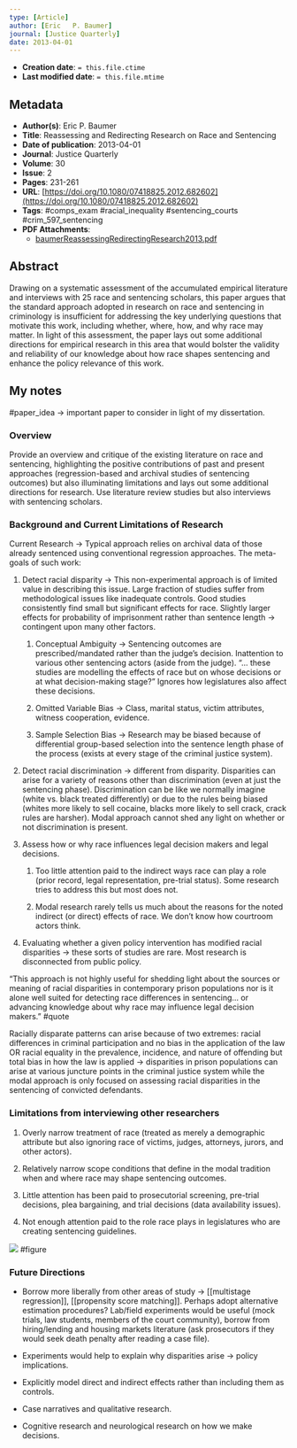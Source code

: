 ```yaml
---
type: [Article]
author: [Eric   P. Baumer]
journal: [Justice Quarterly]
date: 2013-04-01
---
```


* **Creation date**: `= this.file.ctime`
* **Last modified date**: `= this.file.mtime`

## Metadata

* **Author(s)**: Eric   P. Baumer
* **Title**: Reassessing and Redirecting Research on Race and Sentencing
* **Date of publication**: 2013-04-01
* **Journal**: Justice Quarterly
* **Volume**: 30
* **Issue**: 2
* **Pages**: 231-261
* **URL**: [https://doi.org/10.1080/07418825.2012.682602](https://doi.org/10.1080/07418825.2012.682602)
* **Tags**: #comps_exam #racial_inequality #sentencing_courts #crim_597_sentencing 
* **PDF Attachments**:
  * [baumerReassessingRedirectingResearch2013.pdf](zotero://open-pdf/library/items/UCGCSLU4)

## Abstract

Drawing on a systematic assessment of the accumulated empirical literature and interviews with 25 race and sentencing scholars, this paper argues that the standard approach adopted in research on race and sentencing in criminology is insufficient for addressing the key underlying questions that motivate this work, including whether, where, how, and why race may matter. In light of this assessment, the paper lays out some additional directions for empirical research in this area that would bolster the validity and reliability of our knowledge about how race shapes sentencing and enhance the policy relevance of this work.

## My notes

#paper_idea -> important paper to consider in light of my dissertation.

### Overview

Provide an overview and critique of the existing literature on race and sentencing, highlighting the positive contributions of past and present approaches (regression-based and archival studies of sentencing outcomes) but also illuminating limitations and lays out some additional directions for research. Use literature review studies but also interviews with sentencing scholars.

### Background and Current Limitations of Research

Current Research -> Typical approach relies on archival data of those already sentenced using conventional regression approaches. The meta-goals of such work:

1. Detect racial disparity -> This non-experimental approach is of limited value in describing this issue. Large fraction of studies suffer from methodological issues like inadequate controls. Good studies consistently find small but significant effects for race. Slightly larger effects for probability of imprisonment rather than sentence length -> contingent upon many other factors.
    
	1. Conceptual Ambiguity -> Sentencing outcomes are prescribed/mandated rather than the judge’s decision. Inattention to various other sentencing actors (aside from the judge). “... these studies are modelling the effects of race but on whose decisions or at what decision-making stage?” Ignores how legislatures also affect these decisions.
    
	2. Omitted Variable Bias -> Class, marital status, victim attributes, witness cooperation, evidence.
    
	3. Sample Selection Bias -> Research may be biased because of differential group-based selection into the sentence length phase of the process (exists at every stage of the criminal justice system).
    
2. Detect racial discrimination -> different from disparity. Disparities can arise for a variety of reasons other than discrimination (even at just the sentencing phase). Discrimination can be like we normally imagine (white vs. black treated differently) or due to the rules being biased (whites more likely to sell cocaine, blacks more likely to sell crack, crack rules are harsher). Modal approach cannot shed any light on whether or not discrimination is present.
    
3. Assess how or why race influences legal decision makers and legal decisions.
    
	1. Too little attention paid to the indirect ways race can play a role (prior record, legal representation, pre-trial status). Some research tries to address this but most does not.
    
	2. Modal research rarely tells us much about the reasons for the noted indirect (or direct) effects of race. We don’t know how courtroom actors think.
    
4. Evaluating whether a given policy intervention has modified racial disparities -> these sorts of studies are rare. Most research is disconnected from public policy.

“This approach is not highly useful for shedding light about the sources or meaning of racial disparities in contemporary prison populations nor is it alone well suited for detecting race differences in sentencing… or advancing knowledge about why race may influence legal decision makers.” #quote

Racially disparate patterns can arise because of two extremes: racial differences in criminal participation and no bias in the application of the law OR racial equality in the prevalence, incidence, and nature of offending but total bias in how the law is applied -> disparities in prison populations can arise at various juncture points in the criminal justice system while the modal approach is only focused on assessing racial disparities in the sentencing of convicted defendants.

### Limitations from interviewing other researchers

1. Overly narrow treatment of race (treated as merely a demographic attribute but also ignoring race of victims, judges, attorneys, jurors, and other actors).
    
2. Relatively narrow scope conditions that define in the modal tradition when and where race may shape sentencing outcomes.  

3. Little attention has been paid to prosecutorial screening, pre-trial decisions, plea bargaining, and trial decisions (data availability issues).
    
4. Not enough attention paid to the role race plays in legislatures who are creating sentencing guidelines.

![](https://lh6.googleusercontent.com/NhRIdk9lCAWVzDf-ikJPhjJiHE3Q79LTkzi44xO5cpf3t591ym_sQNE9ZIov7QGWZSQtBovmG-39OAZqE9nvPDiEsJJJuaS1ZDcLSE4r9abLDOYNXrxwQ_9Victm9o6lK4UQ-1r8Eb-mgH6MzVEC)
#figure

### Future Directions

- Borrow more liberally from other areas of study -> [[multistage regression]], [[propensity score matching]]. Perhaps adopt alternative estimation procedures? Lab/field experiments would be useful (mock trials, law students, members of the court community), borrow from hiring/lending and housing markets literature (ask prosecutors if they would seek death penalty after reading a case file).

- Experiments would help to explain why disparities arise -> policy implications.

- Explicitly model direct and indirect effects rather than including them as controls.

- Case narratives and qualitative research.

- Cognitive research and neurological research on how we make decisions.